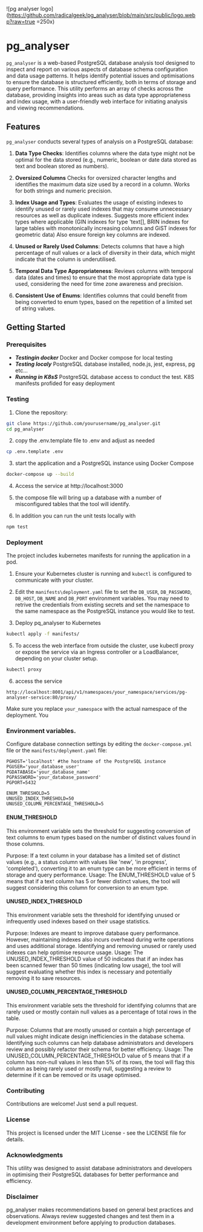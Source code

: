 ![pg analyser logo](https://github.com/radicalgeek/pg_analyser/blob/main/src/public/logo.webp?raw=true =250x)
# pg_analyser

`pg_analyser` is a web-based PostgreSQL database analysis tool designed to inspect and report on various aspects of database schema configuration and data usage patterns. It helps identify potential issues and optimisations to ensure the database is structured efficiently, both in terms of storage and query performance. This utility performs an array of checks across the database, providing insights into areas such as data type appropriateness and index usage, with a user-friendly web interface for initiating analysis and viewing recommendations.

## Features

`pg_analyser` conducts several types of analysis on a PostgreSQL database:

1. **Data Type Checks**: Identifies columns where the data type might not be optimal for the data stored (e.g., numeric, boolean or date data stored as text and boolean stored as numbers). 

2. **Oversized Columns** Checks for oversized character lengths and identifies the maximum data size used by a record in a column. Works for both strings and numeric precision.

3. **Index Usage and Types**: Evaluates the usage of existing indexes to identify unused or rarely used indexes that may consume unnecessary resources as well as duplicate indexes. Suggests more efficient index types where applicable (GIN indexes for type 'text[], BRIN indexes for large tables with monotonically increasing columns and GiST indexes for geometric data) Also ensure foreign key columns are indexed.

4. **Unused or Rarely Used Columns**: Detects columns that have a high percentage of null values or a lack of diversity in their data, which might indicate that the column is underutilised.

5. **Temporal Data Type Appropriateness**: Reviews columns with temporal data (dates and times) to ensure that the most appropriate data type is used, considering the need for time zone awareness and precision.

6. **Consistent Use of Enums**: Identifies columns that could benefit from being converted to enum types, based on the repetition of a limited set of string values.

## Getting Started

### Prerequisites

- ***Testingin docker*** Docker and Docker compose for local testing
- ***Testing localy*** PostgreSQL database installed, node.js, jest, express, pg etc...
- ***Running in K8sS*** PostgreSQL database access to conduct the test. K8S manifests profided for easy deployment 

### Testing

1. Clone the repository:

```bash
git clone https://github.com/yourusername/pg_analyser.git
cd pg_analyser
```
2. copy the .env.template file to .env and adjust as needed
```bash
cp .env.template .env
```

3. start the application and a PostgreSQL instance using Docker Compose
```bash
docker-compose up --build
```

4. Access the service at http://localhost:3000 

5. the compose file will bring up a database with a number of misconfigured tables that the tool will identify. 

6. In addition you can run the unit tests locally with 
```bash
npm test
```

### Deployment

The project includes kubernetes manifests for running the application in a pod. 

1. Ensure your Kubernetes cluster is running and `kubectl` is configured to communicate with your cluster.

2. Edit the `manifests\deployment.yaml` file to set the `DB_USER`, `DB_PASSWORD`, `DB_HOST`, `DB_NAME` and `DB_PORT` environment variables. You may need to retrive the credentials from existing secrets and set the namespace to the same namespace as the PostgreSQL instance you would like to test. 

4. Deploy pq_analyser to Kubernetes
```bash
kubectl apply -f manifests/
```

5. To access the web interface from outside the cluster, use kubectl proxy or expose the service via an Ingress controller or a LoadBalancer, depending on your cluster setup.
```bash
kubectl proxy
```

6. access the service 
```
http://localhost:8001/api/v1/namespaces/your_namespace/services/pg-analyser-service:80/proxy/

```
Make sure you replace `your_namespace` with the actual namespace of the deployment. You

### Environment variables. 

Configure database connection settings by editing the `docker-compose.yml` file or the `manifests/deplyment.yaml` file:
```
PGHOST='localhost' #the hostname of the PostgreSQL instance
PGUSER='your_database_user'
PGDATABASE='your_database_name'
PGPASSWORD='your_database_password'
PGPORT=5432

ENUM_THRESHOLD=5
UNUSED_INDEX_THRESHOLD=50
UNUSED_COLUMN_PERCENTAGE_THRESHOLD=5
```


#### ENUM_THRESHOLD
This environment variable sets the threshold for suggesting conversion of text columns to enum types based on the number of distinct values found in those columns.

Purpose: If a text column in your database has a limited set of distinct values (e.g., a status column with values like 'new', 'in progress', 'completed'), converting it to an enum type can be more efficient in terms of storage and query performance.
Usage: The ENUM_THRESHOLD value of 5 means that if a text column has 5 or fewer distinct values, the tool will suggest considering this column for conversion to an enum type.

#### UNUSED_INDEX_THRESHOLD
This environment variable sets the threshold for identifying unused or infrequently used indexes based on their usage statistics.

Purpose: Indexes are meant to improve database query performance. However, maintaining indexes also incurs overhead during write operations and uses additional storage. Identifying and removing unused or rarely used indexes can help optimise resource usage.
Usage: The UNUSED_INDEX_THRESHOLD value of 50 indicates that if an index has been scanned fewer than 50 times (indicating low usage), the tool will suggest evaluating whether this index is necessary and potentially removing it to save resources.

#### UNUSED_COLUMN_PERCENTAGE_THRESHOLD
This environment variable sets the threshold for identifying columns that are rarely used or mostly contain null values as a percentage of total rows in the table.

Purpose: Columns that are mostly unused or contain a high percentage of null values might indicate design inefficiencies in the database schema. Identifying such columns can help database administrators and developers review and possibly refactor their schema for better efficiency.
Usage: The UNUSED_COLUMN_PERCENTAGE_THRESHOLD value of 5 means that if a column has non-null values in less than 5% of its rows, the tool will flag this column as being rarely used or mostly null, suggesting a review to determine if it can be removed or its usage optimised.

### Contributing
Contributions are welcome! Just send a pull request.

### License
This project is licensed under the MIT License - see the LICENSE file for details.

### Acknowledgments
This utility was designed to assist database administrators and developers in optimising their PostgreSQL databases for better performance and efficiency.

### Disclaimer
pg_analyser makes recommendations based on general best practices and observations. Always review suggested changes and test them in a development environment before applying to production databases.